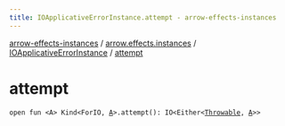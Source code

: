 ```yaml
---
title: IOApplicativeErrorInstance.attempt - arrow-effects-instances
---
```


[arrow-effects-instances](../../index.html) / [arrow.effects.instances](../index.html) / [IOApplicativeErrorInstance](index.html) / [attempt](./attempt.html)

# attempt

`open fun <A> Kind<ForIO, `[`A`](attempt.html#A)`>.attempt(): IO<Either<`[`Throwable`](https://kotlinlang.org/api/latest/jvm/stdlib/kotlin/-throwable/index.html)`, `[`A`](attempt.html#A)`>>`